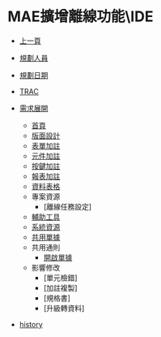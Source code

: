 # MAE擴增離線功能\IDE
* [上一頁](../../README.md)
* [規劃人員](README.md#user)
* [規劃日期](README.md#updatedate)
* [TRAC](README.md#trac)
* [需求展開](README.md#requirement)
    * [首頁](Home/README)
    * [版面設計](FormDesign/README)
    * [表單加註](FormAnnotation/README)
    * [元件加註](ObjectAnnotation/README)
    * [按鍵加註](ButtonAnnotation/README)
    * [報表加註](ReportAnnotation/README)
    * [資料表格](DataTable/README)
    * 專案資源
        * [離線任務設定]
    * [輔助工具](AuxiliaryTools/README)
    * [系統資源](SystemResource/README)
    * [共用單據](ShareForm/README)
    * 共用通則
        * [開啟單據](RulesDialog/README)
    * 影響修改
        * [單元檢錯]
        * [加註複製]
        * [規格書]
        * [升級轉資料]
        
* [history](history.md)
